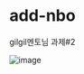 # add-nbo

gilgil멘토님 과제#2   
   
![image](https://user-images.githubusercontent.com/41603416/126467989-a5b78bcd-6f1a-425d-9f1a-a697c24d2b85.png)
